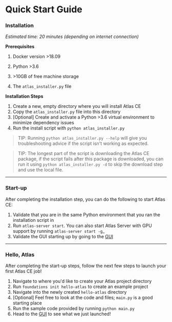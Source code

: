 # Quick Start Guide

### Installation

*Estimated time: 20 minutes (depending on internet connection)*

**Prerequisites**

 1. Docker version \>18.09

 2. Python \>3.6

 3. \>10GB of free machine storage

 4. The `atlas_installer.py` file

**Installation Steps**

 1. Create a new, empty directory where you will install Atlas CE
 2. Copy the `atlas_installer.py` file into this directory
 3. [Optional] Create and activate a Python \>3.6 virtual environment to minimize dependency issues
 4. Run the install script with `python atlas_installer.py`
 
> TIP: Running `python atlas_installer.py --help` will give you troubleshooting advice if the script isn't working as expected. 


> TIP: The longest part of the script is downloading the Atlas CE package, if the script fails after this package is
downloaded, you can run it using `python atlas_installer.py -d` to skip the download step and use the local file. 

---

### Start-up

After completing the installation step, you can do the following to start Atlas CE:

 1. Validate that you are in the same Python environment that you ran the installation script in
 2. Run `atlas-server start`. You can also start Atlas Server with GPU support by running `atlas-server start -g`_
 3. Validate the GUI starting up by going to the [GUI](http://localhost:5555)

---

### Hello, Atlas

After completing the start-up steps, follow the next few steps to launch your first Atlas CE job!

 1. Navigate to where you'd like to create your Atlas project directory
 2. Run `foundations init hello-atlas` to create an example project
 3. Navigate into the newly created `hello-atlas` directory
 4. [Optional] Feel free to look at the code and files; `main.py` is a good starting place
 5. Run the sample code provided by running `python main.py`
 6. Head to the [GUI](http://localhost:5555/projects) to see what we just launched!
